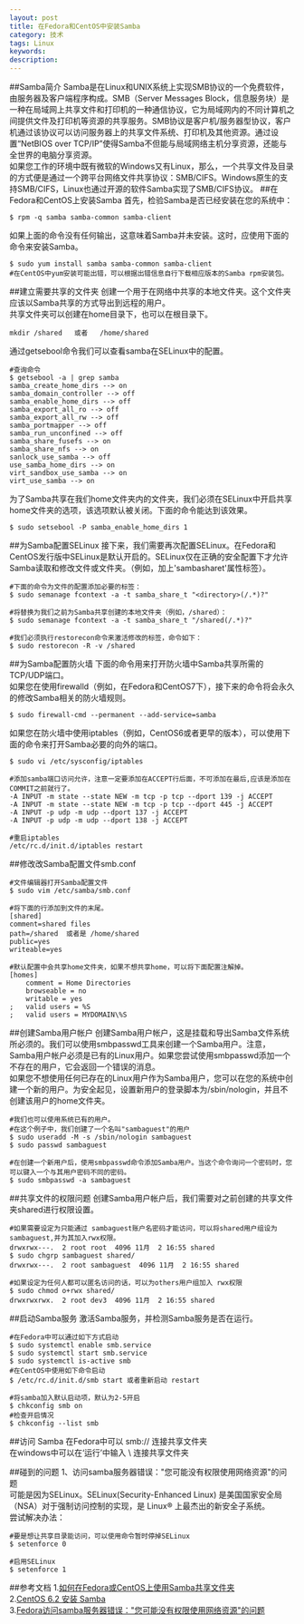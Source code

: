 ```yaml
---
layout: post
title: 在Fedora和CentOS中安装Samba
category: 技术
tags: Linux
keywords: 
description: 
---
```

##Samba简介
Samba是在Linux和UNIX系统上实现SMB协议的一个免费软件，由服务器及客户端程序构成。SMB（Server Messages Block，信息服务块）是一种在局域网上共享文件和打印机的一种通信协议，它为局域网内的不同计算机之间提供文件及打印机等资源的共享服务。SMB协议是客户机/服务器型协议，客户机通过该协议可以访问服务器上的共享文件系统、打印机及其他资源。通过设置“NetBIOS over TCP/IP”使得Samba不但能与局域网络主机分享资源，还能与全世界的电脑分享资源。  
如果您工作的环境中既有微软的Windows又有Linux，那么，一个共享文件及目录的方式便是通过一个跨平台网络文件共享协议：SMB/CIFS。Windows原生的支持SMB/CIFS，Linux也通过开源的软件Samba实现了SMB/CIFS协议。
##在Fedora和CentOS上安装Samba
首先，检验Samba是否已经安装在您的系统中：

```
$ rpm -q samba samba-common samba-client 
```

如果上面的命令没有任何输出，这意味着Samba并未安装。这时，应使用下面的命令来安装Samba。

```
$ sudo yum install samba samba-common samba-client 
#在CentOS中yum安装可能出错，可以根据出错信息自行下载相应版本的Samba rpm安装包。
```
##建立需要共享的文件夹
创建一个用于在网络中共享的本地文件夹。这个文件夹应该以Samba共享的方式导出到远程的用户。  
共享文件夹可以创建在home目录下，也可以在根目录下。

```
mkdir /shared   或者   /home/shared
```

通过getsebool命令我们可以查看samba在SELinux中的配置。

```
#查询命令
$ getsebool -a | grep samba
samba_create_home_dirs --> on
samba_domain_controller --> off
samba_enable_home_dirs --> off
samba_export_all_ro --> off
samba_export_all_rw --> off
samba_portmapper --> off
samba_run_unconfined --> off
samba_share_fusefs --> on
samba_share_nfs --> on
sanlock_use_samba --> off
use_samba_home_dirs --> on
virt_sandbox_use_samba --> on
virt_use_samba --> on
```

为了Samba共享在我们home文件夹内的文件夹，我们必须在SELinux中开启共享home文件夹的选项，该选项默认被关闭。下面的命令能达到该效果。

```
$ sudo setsebool -P samba_enable_home_dirs 1  
```

##为Samba配置SELinux
接下来，我们需要再次配置SELinux。在Fedora和CentOS发行版中SELinux是默认开启的。SELinux仅在正确的安全配置下才允许Samba读取和修改文件或文件夹。（例如，加上'sambasharet'属性标签）。

```
#下面的命令为文件的配置添加必要的标签：
$ sudo semanage fcontext -a -t samba_share_t "<directory>(/.*)?" 

#将替换为我们之前为Samba共享创建的本地文件夹（例如，/shared）：
$ sudo semanage fcontext -a -t samba_share_t "/shared(/.*)?" 

#我们必须执行restorecon命令来激活修改的标签，命令如下：
$ sudo restorecon -R -v /shared 
```

##为Samba配置防火墙
下面的命令用来打开防火墙中Samba共享所需的TCP/UDP端口。  
如果您在使用firewalld（例如，在Fedora和CentOS7下），接下来的命令将会永久的修改Samba相关的防火墙规则。

```
$ sudo firewall-cmd --permanent --add-service=samba 
```

如果您在防火墙中使用iptables（例如，CentOS6或者更早的版本），可以使用下面的命令来打开Samba必要的向外的端口。

```
$ sudo vi /etc/sysconfig/iptables 

#添加samba端口访问允许，注意一定要添加在ACCEPT行后面，不可添加在最后,应该是添加在COMMIT之前就行了。
-A INPUT -m state --state NEW -m tcp -p tcp --dport 139 -j ACCEPT
-A INPUT -m state --state NEW -m tcp -p tcp --dport 445 -j ACCEPT
-A INPUT -p udp -m udp --dport 137 -j ACCEPT
-A INPUT -p udp -m udp --dport 138 -j ACCEPT

#重启iptables
/etc/rc.d/init.d/iptables restart

```

##修改改Samba配置文件smb.conf

```
#文件编辑器打开Samba配置文件
$ sudo vim /etc/samba/smb.conf 

#将下面的行添加到文件的末尾。
[shared]
comment=shared files
path=/shared  或者是 /home/shared
public=yes
writeable=yes

#默认配置中会共享home文件夹，如果不想共享home，可以将下面配置注解掉。
[homes]
	comment = Home Directories
	browseable = no
	writable = yes
;	valid users = %S
;	valid users = MYDOMAIN\%S
```

##创建Samba用户帐户
创建Samba用户帐户，这是挂载和导出Samba文件系统所必须的。我们可以使用smbpasswd工具来创建一个Samba用户。注意，Samba用户帐户必须是已有的Linux用户。如果您尝试使用smbpasswd添加一个不存在的用户，它会返回一个错误的消息。  
如果您不想使用任何已存在的Linux用户作为Samba用户，您可以在您的系统中创建一个新的用户。为安全起见，设置新用户的登录脚本为/sbin/nologin，并且不创建该用户的home文件夹。

```
#我们也可以使用系统已有的用户。
#在这个例子中，我们创建了一个名叫"sambaguest"的用户
$ sudo useradd -M -s /sbin/nologin sambaguest
$ sudo passwd sambaguest 

#在创建一个新用户后，使用smbpasswd命令添加Samba用户。当这个命令询问一个密码时，您可以键入一个与其用户密码不同的密码。
$ sudo smbpasswd -a sambaguest
```

##共享文件的权限问题
创建Samba用户帐户后，我们需要对之前创建的共享文件夹shared进行权限设置。

```
#如果需要设定为只能通过 sambaguest账户名密码才能访问，可以将shared用户组设为 sambaguest,并为其加入rwx权限。
drwxrwx---.  2 root root  4096 11月  2 16:55 shared
$ sudo chgrp sambaguest shared/
drwxrwx---.  2 root sambaguest  4096 11月  2 16:55 shared

#如果设定为任何人都可以匿名访问的话，可以为others用户组加入 rwx权限
$ sudo chmod o+rwx shared/
drwxrwxrwx.  2 root dev3  4096 11月  2 16:55 shared
```

##启动Samba服务
激活Samba服务，并检测Samba服务是否在运行。

```
#在Fedora中可以通过如下方式启动
$ sudo systemctl enable smb.service 
$ sudo systemctl start smb.service 
$ sudo systemctl is-active smb
#在CentOS中使用如下命令启动
$ /etc/rc.d/init.d/smb start 或者重新启动 restart

#将samba加入默认启动项，默认为2-5开启
$ chkconfig smb on
#检查开启情况
$ chkconfig --list smb
```
##访问 Samba
在Fedora中可以 smb://<samba-server-IP-address> 连接共享文件夹  
在windows中可以在‘运行’中输入 \\<samba-server-IP-address> 连接共享文件夹

##碰到的问题
1、访问samba服务器错误："您可能没有权限使用网络资源"的问题  
可能是因为SELinux。SELinux(Security-Enhanced Linux) 是美国国家安全局（NSA）对于强制访问控制的实现，是 Linux&reg; 上最杰出的新安全子系统。  
尝试解决办法：

```
#要是想让共享目录能访问，可以使用命令暂时停掉SELinux
$ setenforce 0

#启用SELinux
$ setenforce 1
```

##参考文档
1.<a href="https://linux.cn/article-5547-1.html" target="_blank">如何在Fedora或CentOS上使用Samba共享文件夹</a><br> 
2.<a href="http://www.cnblogs.com/ginoz/archive/2012/07/31/2616760.html" target="_blank">CentOS 6.2 安装 Samba</a><br>
3.<a href="http://www.jeepshoe.org/808959594.htm" target="_blank">Fedora访问samba服务器错误："您可能没有权限使用网络资源"的问题</a><br>
